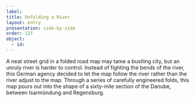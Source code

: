 ```yaml
---
label: 
title: Unfolding a River
layout: entry
presentation: side-by-side
order: 127
object:
  - id: 
---
```

A neat street grid in a folded road map may tame a bustling city, but an unruly river is harder to control. Instead of fighting the bends of the river, this German agency decided to let the map follow the river rather than the river adjust to the map. Through a series of carefully engineered folds, this map pours out into the shape of a sixty-mile section of the Danube, between Isarmündung and Regensburg.  